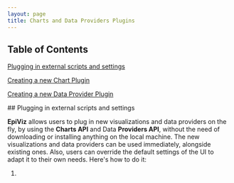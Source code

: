 ```yaml
---
layout: page
title: Charts and Data Providers Plugins
---
```


## Table of Contents

[Plugging in external scripts and settings](#external-scripts-and-settings)

[Creating a new Chart Plugin](#new-chart-plugin)

[Creating a new Data Provider Plugin](#new-data-provider-plugin)

<a name="external-scripts-and-settings">
## Plugging in external scripts and settings
</a>

**EpiViz** allows users to plug in new visualizations and data providers on the fly, by using the **Charts API** and Data
**Providers API**, without the need of downloading or installing anything on the local machine. The new visualizations
and data providers can be used immediately, alongside existing ones. Also, users can override the default settings of the
UI to adapt it to their own needs. Here's how to do it:

1.

<!--


 To plug in your scripts and settings If using the EpiViz hosted on the UMD server, then you need to specify the two newly created charts as external scripts. To do that, create two Gist sources for each of them
Example
my-track.js: https://gist.github.com/florin-chelaru/11017610#file-my-track-js
my-track-type.js: https://gist.github.com/florin-chelaru/11017650#file-my-track-type-js
Also create a Gist copy of the epiviz default settings, located at http://epiviz-dev.cbcb.umd.edu/v2/ui/src/epiviz/default-settings.js, and add your chart type to the list of chart types as described above: https://gist.github.com/florin-chelaru/11017763#file-my-epiviz-settings-js
-	Get the raw address for each of these three files:
-	Click on “View Raw” in the Gist page
-	Replace “gist.githubusercontent” in the address bar with “rawgit”:
-	http://rawgit.com/florin-chelaru/11017763/raw/029170a67f62bbd8a98dc38761a9cf363476fc40/my-epiviz-settings.js
-	http://rawgit.com/florin-chelaru/11017650/raw/93c16c0af3f3246c348c217d738f625c72de66b9/my-track-type.js
http://rawgit.com/florin-chelaru/11017610/raw/bbf488cebe8d0b35e23c993b8cd8a851430dd6dc/my-track.js
5.	Now you can use the visualization in epiviz:
http://epiviz-dev.cbcb.umd.edu/v2/ui/?settings=http://rawgit.com/florin-chelaru/11017763/raw/029170a67f62bbd8a98dc38761a9cf363476fc40/my-epiviz-settings.js&script[]=http://rawgit.com/florin-chelaru/11017650/raw/93c16c0af3f3246c348c217d738f625c72de66b9/my-track-type.js&script[]=http://rawgit.com/florin-chelaru/11017610/raw/bbf488cebe8d0b35e23c993b8cd8a851430dd6dc/my-track.js&ws=&seqName=chr11&start=101233272&end=104816452&



-->